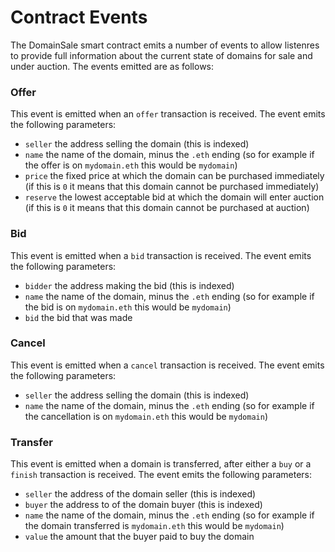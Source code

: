# Contract Events

The DomainSale smart contract emits a number of events to allow listenres to provide full information about the current state of domains for sale and under auction.  The events emitted are as follows:

### Offer

This event is emitted when an `offer` transaction is received.  The event emits the following parameters:

  - `seller` the address selling the domain (this is indexed)
  - `name` the name of the domain, minus the `.eth` ending (so for example if the offer is on `mydomain.eth` this would be `mydomain`)
  - `price` the fixed price at which the domain can be purchased immediately (if this is `0` it means that this domain cannot be purchased immediately)
  - `reserve` the lowest acceptable bid at which the domain will enter auction (if this is `0` it means that this domain cannot be purchased at auction)

### Bid

This event is emitted when a `bid` transaction is received.  The event emits the following parameters:

  - `bidder` the address making the bid (this is indexed)
  - `name` the name of the domain, minus the `.eth` ending (so for example if the bid is on `mydomain.eth` this would be `mydomain`)
  - `bid` the bid that was made

### Cancel

This event is emitted when a `cancel` transaction is received.  The event emits the following parameters:

  - `seller` the address selling the domain (this is indexed)
  - `name` the name of the domain, minus the `.eth` ending (so for example if the cancellation is on `mydomain.eth` this would be `mydomain`)

### Transfer

This event is emitted when a domain is transferred, after either a `buy` or a `finish` transaction is received.  The event emits the following parameters:

  - `seller` the address of the domain seller (this is indexed)
  - `buyer` the address to of the domain buyer (this is indexed)
  - `name` the name of the domain, minus the `.eth` ending (so for example if the domain transferred is `mydomain.eth` this would be `mydomain`)
  - `value` the amount that the buyer paid to buy the domain

